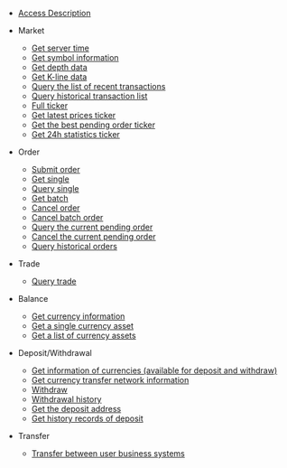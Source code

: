 <!-- docs/-sidebar -->

* [Access Description](/en/spot/README.md)

* Market
  * [Get server time](/en/spot/market/public-time)
  * [Get symbol information](/en/spot/market/public-symbol)
  * [Get depth data](/en/spot/market/public-depth)
  * [Get K-line data](/en/spot/market/public-kline)
  * [Query the list of recent transactions](/en/spot/market/public-trade-recent)
  * [Query historical transaction list](/en/spot/market/public-trade-history)
  * [Full ticker](/en/spot/market/public-ticker)
  * [Get latest prices ticker](/en/spot/market/public-ticker-price)
  * [Get the best pending order ticker](/en/spot/market/public-ticker-books)
  * [Get 24h statistics ticker](/en/spot/market/public-ticker-24h)

* Order
  * [Submit order](/en/spot/order/order-create)
  * [Get single](/en/spot/order/order-get-path)
  * [Query single](/en/spot/order/order-get)
  * [Get batch](/en/spot/order/batch-order-get)
  * [Cancel order](/en/spot/order/order-delete)
  * [Cancel batch order](/en/spot/order/batch-order-delete)
  * [Query the current pending order](/en/spot/order/open-order-get)
  * [Cancel the current pending order](/en/spot/order/open-order-delete)
  * [Query historical orders](/en/spot/order/history-order)


* Trade
  * [Query trade](/en/spot/trade/trade)


* Balance
  * [Get currency information](/en/spot/asset/public-currencies)
  * [Get a single currency asset](/en/spot/asset/balance)
  * [Get a list of currency assets](/en/spot/asset/balances)


* Deposit/Withdrawal
  * [Get information of currencies (available for deposit and withdraw)](/en/spot/wallet/support-currency)
  * [Get currency transfer network information](/en/spot/asset/public-currencies)
  * [Withdraw](/en/spot/wallet/withdraw)
  * [Withdrawal history](/en/spot/wallet/withdraw-history)
  * [Get the deposit address](/en/spot/wallet/deposit-address)
  * [Get history records of deposit](/en/spot/wallet/deposit-history)

* Transfer
  * [Transfer between user business systems](/en/spot/transfer/balance-transfer)





&nbsp;
